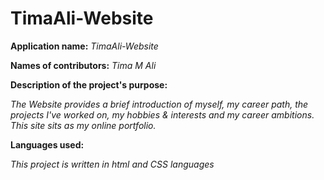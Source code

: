# TimaAli-Website
**Application name:**
_TimaAli-Website_

**Names of contributors:**
_Tima M Ali_

**Description of the project's purpose:**

_The Website provides a brief introduction of myself, my career path, the projects I've worked on, my hobbies & interests and my career ambitions. This site sits as my online portfolio._

**Languages used:**

_This project is written in html and CSS languages_

